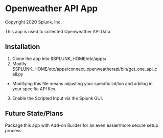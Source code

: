 # Openweather API App

Copyright 2020 Splunk, Inc.

This app is used to collected Openweather API Data. 

## Installation

1. Clone the app into $SPLUNK_HOME/etc/apps/
2. Modify $SPLUNK_HOME/etc/apps/connect_openweatherapi/bin/get_one_api_call.py
* Modifying this file means adjusting your specific lat/lon and adding in your specific API Key. 
3. Enable the Scripted Input via the Splunk GUI. 

## Future State/Plans

Package this app with Add-on Builder for an even easier/more secure setup process. 
